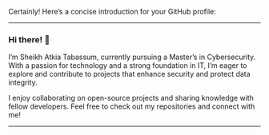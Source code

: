 Certainly! Here’s a concise introduction for your GitHub profile:

---

### Hi there! 👋

I’m Sheikh Atkia Tabassum, currently pursuing a Master’s in Cybersecurity. With a passion for technology and a strong foundation in IT, I’m eager to explore and contribute to projects that enhance security and protect data integrity. 

I enjoy collaborating on open-source projects and sharing knowledge with fellow developers. Feel free to check out my repositories and connect with me!

---


<!---
SheikhTabassum/SheikhTabassum is a ✨ special ✨ repository because its `README.md` (this file) appears on your GitHub profile.
You can click the Preview link to take a look at your changes.
--->
